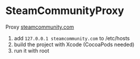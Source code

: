 SteamCommunityProxy
=====================

Proxy [steamcommunity.com](https://steamcommunity.com/)

1. add `127.0.0.1 steamcommunity.com` to /etc/hosts
2. build the project with Xcode (CocoaPods needed)
3. run it with root
